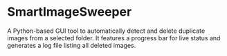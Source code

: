 # SmartImageSweeper
A Python-based GUI tool to automatically detect and delete duplicate images from a selected folder. It features a progress bar for live status and generates a log file listing all deleted images.
